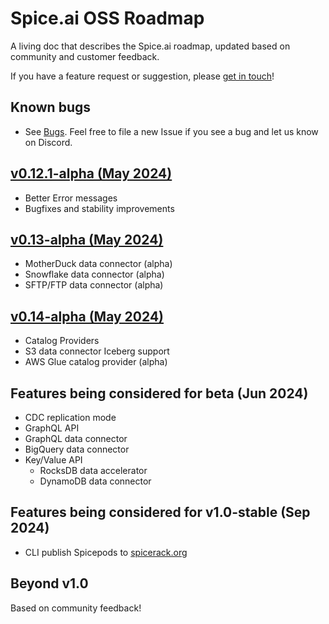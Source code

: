 # Spice.ai OSS Roadmap

A living doc that describes the Spice.ai roadmap, updated based on community and customer feedback.

If you have a feature request or suggestion, please [get in touch](https://github.com/spiceai/spiceai#community)!

## Known bugs

- See [Bugs](https://github.com/spiceai/spiceai/labels/bug). Feel free to file a new Issue if you see a bug and let us know on Discord.

## [v0.12.1-alpha (May 2024)](https://github.com/spiceai/spiceai/milestone/20)

- Better Error messages
- Bugfixes and stability improvements

## [v0.13-alpha (May 2024)](https://github.com/spiceai/spiceai/milestone/21)

- MotherDuck data connector (alpha)
- Snowflake data connector (alpha)
- SFTP/FTP data connector (alpha)

## [v0.14-alpha (May 2024)](https://github.com/spiceai/spiceai/milestone/22)

- Catalog Providers
- S3 data connector Iceberg support
- AWS Glue catalog provider (alpha)

## Features being considered for beta (Jun 2024)

- CDC replication mode
- GraphQL API
- GraphQL data connector
- BigQuery data connector
- Key/Value API
  - RocksDB data accelerator
  - DynamoDB data connector

## Features being considered for v1.0-stable (Sep 2024)

- CLI publish Spicepods to [spicerack.org](https://spicerack.org)

## Beyond v1.0

Based on community feedback!
